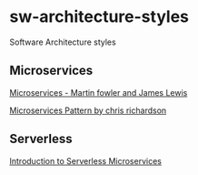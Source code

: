 # sw-architecture-styles
Software Architecture styles

## Microservices 

[Microservices - Martin fowler and James Lewis](https://martinfowler.com/articles/microservices.html)

[Microservices Pattern by chris richardson](https://microservices.io/)


## Serverless 

[Introduction to Serverless Microservices](https://www.jeremydaly.com/an-introduction-to-serverless-microservices/)
